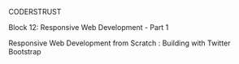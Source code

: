 CODERSTRUST

Block 12: Responsive Web Development - Part 1

Responsive Web Development from Scratch : Building with Twitter Bootstrap
